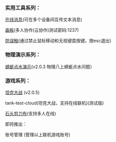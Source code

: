 ### 实用工具系列：

[在线消息](https://game.szy-szy.top/message)(可在多个设备间互传文本消息)  

[画板](https://game.szy-szy.top/paint)(多人协作(云协作)测试密码:1237)  

[防误触](https://game.szy-szy.top/no-touch)(通过禁止鼠标移动和无视键盘按键。按esc退出)  

### 物理演示系列：  

[蜻蜓点水演示](https://game.szy-szy.top/wl/qt)(v2.0.3 物理八上蜻蜓点水问题） 
 
### 游戏系列：

[坦克大战](https://game.szy-szy.top/tank-test) (v2.0.5)  

tank-test-cloud(坦克大战，支持在线联机)(测试版)  

[石头剪刀布](https://game.szy-szy.top/rock-paper-scissors.html)(支持多人在线)  

即将推出：  

账号管理 (管理以上联机游戏账号)